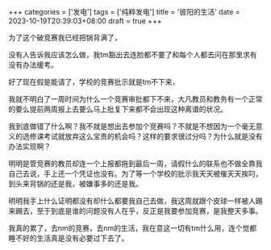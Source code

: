 +++
categories = ['发电']
tags = ['纯粹发电']
title = '彼阳的生活'
date = 2023-10-19T20:39:03+08:00
draft = true
+++

为了这个破竞赛我已经把锅背满了，

没有人告诉我应该怎么做，我tm豁出去连脸都不要了和每个人都去问在那里求有没有办法缓考。

好了现在假是能请了，学校的竞赛批示就是tm不下来，

我就不明白了一周时间为什么一个竞赛审批都下不来，大凡教员和教务有一个正常的要么提前两周报上去要么马上批复下来都不会出现这种离谱的状况。

我到底做错了什么啊？我不就是想出去参加个竞赛吗？不就是不想因为一个毫无意义的选修课考试就放弃这么宝贵的机会吗？这样的要求很过分吗？为什么就是没有办法实现啊？

明明是管竞赛的教员却连一个上报都拖到最后一周，请假什么的联系也不做全靠我自己去说，手上还一个凭证也没有。为了等一个学校的批示我天天被催天天挨叼，到头来背锅的还是我，被嫌事多的还是我。

明明我手上什么证明都没有却什么都要我自己去做，我这周就跟个皮球一样被人踢来踢去，至于到底是谁的问题没有人在乎，反正是我要参加竞赛，是我整天多事。

我真的累了，去nm的竞赛，去nm的生活，我在意这一切有tm什么用，连个觉都睡不好的生活真是没有必要过下去了。